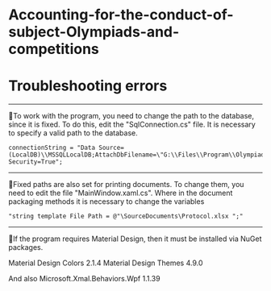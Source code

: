 # Accounting-for-the-conduct-of-subject-Olympiads-and-competitions

# Troubleshooting errors
____
:black_square_button:To work with the program, you need to change the path to the database, since it is fixed. To do this, edit the "SqlConnection.cs" file. It is necessary to specify a valid path to the database. 
```
connectionString = "Data Source=(LocalDB)\\MSSQLLocalDB;AttachDbFilename=\"G:\\Files\\Program\\Olympiads\\Olympiads\\OlympiadsDB.mdf\";Integrated Security=True";
```
____
:black_square_button:Fixed paths are also set for printing documents.
To change them, you need to edit the file "MainWindow.xaml.cs". 
Where in the document packaging methods it is necessary to change the variables 
```
"string template File Path = @"\SourceDocuments\Protocol.xlsx ";"
```
____
:black_square_button:If the program requires Material Design, then it must be installed via NuGet packages.

Material Design Colors 2.1.4
Material Design Themes 4.9.0

And also Microsoft.Xmal.Behaviors.Wpf 1.1.39
